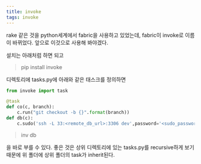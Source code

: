 ```yaml
---
title: invoke
tags: invoke
---
```


rake 같은 것을 python세계에서 fabric을 사용하고 있었는데, fabric이 invoke로 이름이 바뀌었다. 앞으로 이것으로 사용해 봐야겠다.

설치는 아래처럼 하면 되고

> pip install invoke

디렉토리에 tasks.py에 아래와 같은 태스크를 정의하면 

```python
from invoke import task

@task
def co(c, branch):
    c.run("git checkout -b {}".format(branch))
def db(c):
    c.sudo('ssh -L 33:<remote_db_url>:3306 dev',password='<sudo_password>')
```

> inv db

을 바로 부를 수 있다. 좋은 것은 상위 디렉토리에 있는 tasks.py를 recursive하게 보기 때문에 위 폴더에 상위 폴더의 task가 inherit된다.


